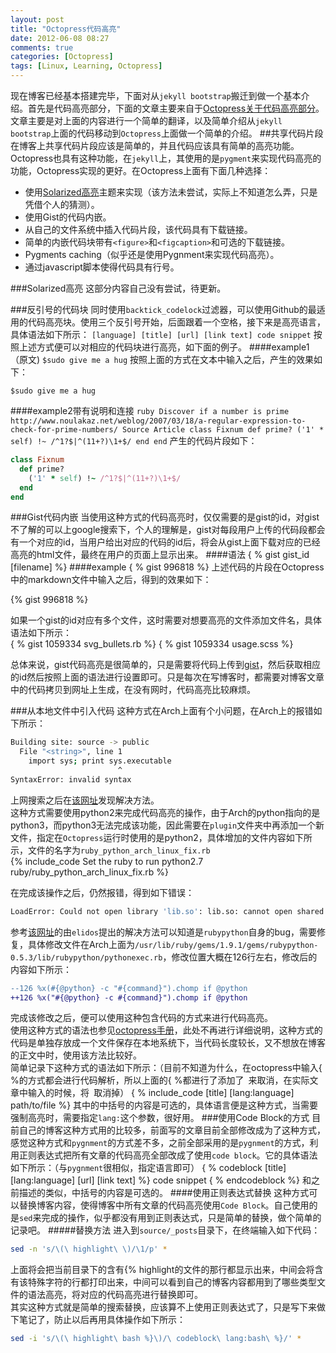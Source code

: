 ```yaml
---
layout: post
title: "Octopress代码高亮"
date: 2012-06-08 08:27
comments: true
categories: [Octopress]
tags: [Linux, Learning, Octopress]
---
```

现在博客已经基本搭建完毕，下面对从`jekyll bootstrap`搬迁到做一个基本介绍。首先是代码高亮部分，下面的文章主要来自于[Octopress关于代码高亮部分][lab1]。文章主要是对上面的内容进行一个简单的翻译，以及简单介绍从`jekyll bootstrap`上面的代码移动到`Octopress`上面做一个简单的介绍。
##共享代码片段
在博客上共享代码片段应该是简单的，并且代码应该具有简单的高亮功能。Octopress也具有这种功能，在`jekyll`上，其使用的是`pygment`来实现代码高亮的功能，Octopress实现的更好。在Octopress上面有下面几种选择：   

* 使用[Solarized高亮][lab2]主题来实现（该方法未尝试，实际上不知道怎么弄，只是凭借个人的猜测）。
* 使用Gist的代码内嵌。
* 从自己的文件系统中插入代码片段，该代码具有下载链接。
* 简单的内嵌代码块带有`<figure>`和`<figcaption>`和可选的下载链接。
* Pygments caching（似乎还是使用Pygnment来实现代码高亮）。
* 通过javascript脚本使得代码具有行号。

<!--more-->
###Solarized高亮
这部分内容自己没有尝试，待更新。

###反引号的代码块
同时使用`backtick_codelock`过滤器，可以使用Github的最适用的代码高亮块。使用三个反引号开始，后面跟着一个空格，接下来是高亮语言，具体语法如下所示：
      ``` [language] [title] [url] [link text]
      code snippet
      ```
按照上述方式便可以对相应的代码块进行高亮，如下面的例子。
####example1（原文)
     ```
     $sudo give me a hug
     ```
按照上面的方式在文本中输入之后，产生的效果如下：
```
$sudo give me a hug
```
####example2带有说明和连接
     ``` ruby Discover if a number is prime http://www.noulakaz.net/weblog/2007/03/18/a-regular-expression-to-check-for-prime-numbers/ Source Article
     class Fixnum
       def prime?
         ('1' * self) !~ /^1?$|^(11+?)\1+$/
       end
     end
     ```
产生的代码片段如下：
``` ruby Discover if a number is prime http://www.noulakaz.net/weblog/2007/03/18/a-regular-expression-to-check-for-prime-numbers/ Source Article
class Fixnum
  def prime?
    ('1' * self) !~ /^1?$|^(11+?)\1+$/
  end
end
```

###Gist代码内嵌
当使用这种方式的代码高亮时，仅仅需要的是gist的id，对gist不了解的可以上google搜索下，个人的理解是，gist对每段用户上传的代码段都会有一个对应的id，当用户给出对应的代码的id后，将会从gist上面下载对应的已经高亮的html文件，最终在用户的页面上显示出来。
####语法
     { % gist gist_id [filename] %}
####example
     { % gist 996818 %}
上述代码的片段在Octopress中的markdown文件中输入之后，得到的效果如下：  

{% gist 996818 %}

如果一个gist的id对应有多个文件，这时需要对想要高亮的文件添加文件名，具体语法如下所示：   
      { % gist 1059334 svg_bullets.rb %}
      { % gist 1059334 usage.scss %}

总体来说，gist代码高亮是很简单的，只是需要将代码上传到[gist][lab3]，然后获取相应的id然后按照上面的语法进行设置即可。只是每次在写博客时，都需要对博客文章中的代码拷贝到网址上生成，在没有网时，代码高亮比较麻烦。

###从本地文件中引入代码
这种方式在Arch上面有个小问题，在Arch上的报错如下所示：  
``` bash Arch error
Building site: source -> public
  File "<string>", line 1
    import sys; print sys.executable
                        ^
SyntaxError: invalid syntax
```
上网搜索之后在[该网址][lab4]发现解决方法。   
这种方式需要使用python2来完成代码高亮的操作，由于Arch的python指向的是python3，而python3无法完成该功能，因此需要在`plugin`文件夹中再添加一个新文件，指定在`Octopress`运行时使用的是python2，具体增加的文件内容如下所示，文件的名字为`ruby_python_arch_linux_fix.rb`  
{% include_code Set the ruby to run python2.7 ruby/ruby_python_arch_linux_fix.rb %}

在完成该操作之后，仍然报错，得到如下错误：  
``` bash Error message
LoadError: Could not open library 'lib.so': lib.so: cannot open shared object file: No such file or directory
```
参考[该网址][lab5]的由`elidos`提出的解决方法可以知道是`rubypython`自身的bug，需要修复，具体修改文件在Arch上面为`/usr/lib/ruby/gems/1.9.1/gems/rubypython-0.5.3/lib/rubypython/pythonexec.rb`，修改位置大概在126行左右，修改后的内容如下所示：
```diff fix the rubypython bug
--126 %x(#{@python} -c "#{command}").chomp if @python
++126 %x("#{@python} -c #{command}").chomp if @python
```
完成该修改之后，便可以使用这种包含代码的方式来进行代码高亮。   
使用这种方式的语法也参见[octopress手册][lab1]，此处不再进行详细说明，这种方式的代码是单独存放成一个文件保存在本地系统下，当代码长度较长，又不想放在博客的正文中时，使用该方法比较好。  
简单记录下这种方式的语法如下所示：（目前不知道为什么，在octopress中输入\{ %的方式都会进行代码解析，所以上面的\{ %都进行了添加了` `来取消，在实际文章中输入的时候，将` `取消掉）
    { % include_code [title] [lang:language] path/to/file %}
其中的中括号的内容是可选的，具体语言便是这种方式，当需要强制高亮时，需要指定`lang:`这个参数，很好用。
###使用Code Block的方式
目前自己的博客这种方式用的比较多，前面写的文章目前全部修改成为了这种方式，感觉这种方式和`pygnment`的方式差不多，之前全部采用的是`pygnment`的方式，利用正则表达式把所有文章的代码高亮全部改成了使用`code block`。它的具体语法如下所示：（与`pygnment`很相似，指定语言即可）
      { % codeblock [title] [lang:language] [url] [link text] %}
      code snippet
      { % endcodeblock %}
和之前描述的类似，中括号的内容是可选的。
####使用正则表达式替换
这种方式可以替换博客内容，使得博客中所有文章的代码高亮使用`Code Block`。自己使用的是`sed`来完成的操作，似乎都没有用到正则表达式，只是简单的替换，做个简单的记录吧。
#####替换方法
进入到`source/_posts`目录下，在终端输入如下代码：
``` bash Sed查看文章代码
sed -n 's/\(\ highlight\ \)/\1/p' *
```
上面将会把当前目录下的含有\{\% highlight的文件的那行都显示出来，中间会将含有该特殊字符的行都打印出来，中间可以看到自己的博客内容都用到了哪些类型文件的语法高亮，将对应的代码高亮进行替换即可。  
其实这种方式就是简单的搜索替换，应该算不上使用正则表达式了，只是写下来做下笔记了，防止以后再用具体操作如下所示：
``` bash Sed替换文件内容
sed -i 's/\(\ highlight\ bash %}\)/\ codeblock\ lang:bash\ %}/' *
```

[lab1]:http://octopress.org/docs/blogging/code/ "Octopress代码高亮"
[lab2]:http://ethanschoonover.com/solarized "Solarized高亮"
[lab3]:https://gist.github.com/
[lab4]:http://blog.gonzih.org/blog/2011/09/21/fix-octopress-pygments-error-on-arch-linux/
[lab5]:https://github.com/tmm1/pygments.rb/issues/10
